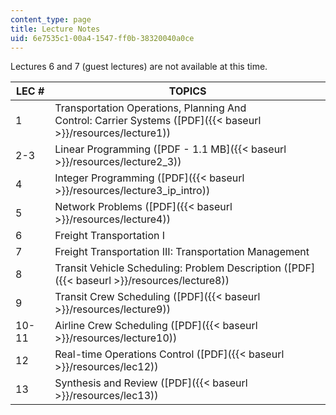 ```yaml
---
content_type: page
title: Lecture Notes
uid: 6e7535c1-00a4-1547-ff0b-38320040a0ce
---
```


Lectures 6 and 7 (guest lectures) are not available at this time.

| LEC # | TOPICS |
| --- | --- |
| 1 | Transportation Operations, Planning And Control: Carrier Systems ([PDF]({{< baseurl >}}/resources/lecture1)) |
| 2-3 | Linear Programming ([PDF - 1.1 MB]({{< baseurl >}}/resources/lecture2_3)) |
| 4 | Integer Programming ([PDF]({{< baseurl >}}/resources/lecture3_ip_intro)) |
| 5 | Network Problems ([PDF]({{< baseurl >}}/resources/lecture4)) |
| 6 | Freight Transportation I |
| 7 | Freight Transportation III: Transportation Management |
| 8 | Transit Vehicle Scheduling: Problem Description ([PDF]({{< baseurl >}}/resources/lecture8)) |
| 9 | Transit Crew Scheduling ([PDF]({{< baseurl >}}/resources/lecture9)) |
| 10-11 | Airline Crew Scheduling ([PDF]({{< baseurl >}}/resources/lecture10)) |
| 12 | Real-time Operations Control ([PDF]({{< baseurl >}}/resources/lec12)) |
| 13 | Synthesis and Review ([PDF]({{< baseurl >}}/resources/lec13))